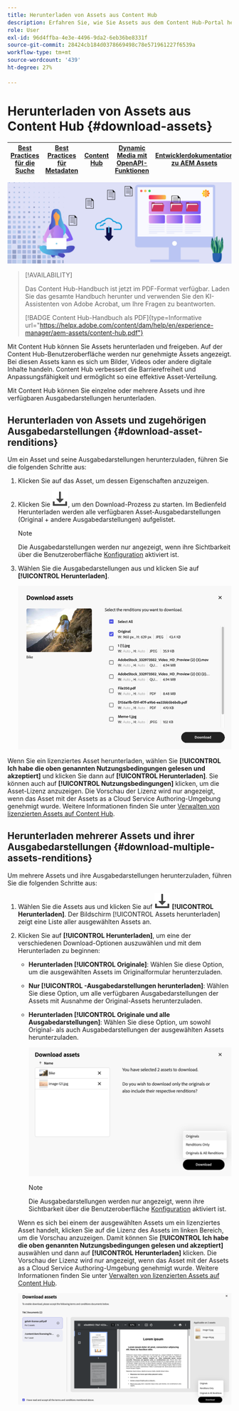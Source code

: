 ```yaml
---
title: Herunterladen von Assets aus Content Hub
description: Erfahren Sie, wie Sie Assets aus dem Content Hub-Portal herunterladen
role: User
exl-id: 96d4ffba-4e3e-4496-9da2-6eb36be8331f
source-git-commit: 28424cb184d0378669498c78e571961227f6539a
workflow-type: tm+mt
source-wordcount: '439'
ht-degree: 27%

---
```


# Herunterladen von Assets aus Content Hub {#download-assets}

| [Best Practices für die Suche](/help/assets/search-best-practices.md) | [Best Practices für Metadaten](/help/assets/metadata-best-practices.md) | [Content Hub](/help/assets/product-overview.md) | [Dynamic Media mit OpenAPI-Funktionen](/help/assets/dynamic-media-open-apis-overview.md) | [Entwicklerdokumentation zu AEM Assets](https://developer.adobe.com/experience-cloud/experience-manager-apis/) |
| ------------- | --------------------------- |---------|----|-----|

<!-- ![Download assets](assets/download-asset.jpg) -->
![Herunterladen von Assets](assets/download-asset-genstudio.jpeg)

>[!AVAILABILITY]
>
>Das Content Hub-Handbuch ist jetzt im PDF-Format verfügbar. Laden Sie das gesamte Handbuch herunter und verwenden Sie den KI-Assistenten von Adobe Acrobat, um Ihre Fragen zu beantworten.
>
>[!BADGE Content Hub-Handbuch als PDF]{type=Informative url="https://helpx.adobe.com/content/dam/help/en/experience-manager/aem-assets/content-hub.pdf"}

Mit Content Hub können Sie Assets herunterladen und freigeben. Auf der Content Hub-Benutzeroberfläche werden nur genehmigte Assets angezeigt. Bei diesen Assets kann es sich um Bilder, Videos oder andere digitale Inhalte handeln. Content Hub verbessert die Barrierefreiheit und Anpassungsfähigkeit und ermöglicht so eine effektive Asset-Verteilung.

Mit Content Hub können Sie einzelne oder mehrere Assets und ihre verfügbaren Ausgabedarstellungen herunterladen.

## Herunterladen von Assets und zugehörigen Ausgabedarstellungen {#download-asset-renditions}

Um ein Asset und seine Ausgabedarstellungen herunterzuladen, führen Sie die folgenden Schritte aus:

1. Klicken Sie auf das Asset, um dessen Eigenschaften anzuzeigen.

1. Klicken Sie ![Herunterladen](/help/assets/assets/download-icon.svg), um den Download-Prozess zu starten. Im Bedienfeld Herunterladen werden alle verfügbaren Asset-Ausgabedarstellungen (Original + andere Ausgabedarstellungen) aufgelistet.

   >[!NOTE]
   >
   Die Ausgabedarstellungen werden nur angezeigt, wenn ihre Sichtbarkeit über die Benutzeroberfläche [Konfiguration](/help/assets/configure-content-hub-ui-options.md#renditions-content-hub) aktiviert ist.

1. Wählen Sie die Ausgabedarstellungen aus und klicken Sie auf **[!UICONTROL Herunterladen]**.

   ![Herunterladen von Ausgabedarstellungen einzelner Assets](/help/assets/assets/download-single-asset-renditions.png)


Wenn Sie ein lizenziertes Asset herunterladen, wählen Sie **[!UICONTROL Ich habe die oben genannten Nutzungsbedingungen gelesen und akzeptiert]** und klicken Sie dann auf **[!UICONTROL Herunterladen]**. Sie können auch auf **[!UICONTROL Nutzungsbedingungen]** klicken, um die Asset-Lizenz anzuzeigen. Die Vorschau der Lizenz wird nur angezeigt, wenn das Asset mit der Assets as a Cloud Service Authoring-Umgebung genehmigt wurde. Weitere Informationen finden Sie unter [Verwalten von lizenzierten Assets auf Content Hub](/help/assets/manage-licensed-assets-on-content-hub.md).

## Herunterladen mehrerer Assets und ihrer Ausgabedarstellungen {#download-multiple-assets-renditions}

Um mehrere Assets und ihre Ausgabedarstellungen herunterzuladen, führen Sie die folgenden Schritte aus:

1. Wählen Sie die Assets aus und klicken Sie auf ![Herunterladen](/help/assets/assets/download-icon.svg) **[!UICONTROL Herunterladen]**. Der Bildschirm [!UICONTROL Assets herunterladen] zeigt eine Liste aller ausgewählten Assets an.
1. Klicken Sie auf **[!UICONTROL Herunterladen]**, um eine der verschiedenen Download-Optionen auszuwählen und mit dem Herunterladen zu beginnen:

   * **Herunterladen [!UICONTROL Originale]**: Wählen Sie diese Option, um die ausgewählten Assets im Originalformular herunterzuladen.
   * **Nur [!UICONTROL -Ausgabedarstellungen herunterladen]**: Wählen Sie diese Option, um alle verfügbaren Ausgabedarstellungen der Assets mit Ausnahme der Original-Assets herunterzuladen.
   * **Herunterladen [!UICONTROL Originale und alle Ausgabedarstellungen]**: Wählen Sie diese Option, um sowohl Original- als auch Ausgabedarstellungen der ausgewählten Assets herunterzuladen.

     ![Mehrere Ausgabedarstellungen herunterladen](/help/assets/assets/download-multiple-renditions.png)

     >[!NOTE]
     >
     Die Ausgabedarstellungen werden nur angezeigt, wenn ihre Sichtbarkeit über die Benutzeroberfläche [Konfiguration](/help/assets/configure-content-hub-ui-options.md#renditions-content-hub) aktiviert ist.

   Wenn es sich bei einem der ausgewählten Assets um ein lizenziertes Asset handelt, klicken Sie auf die Lizenz des Assets im linken Bereich, um die Vorschau anzuzeigen. Damit können Sie **[!UICONTROL Ich habe die oben genannten Nutzungsbedingungen gelesen und akzeptiert]** auswählen und dann auf **[!UICONTROL Herunterladen]** klicken. Die Vorschau der Lizenz wird nur angezeigt, wenn das Asset mit der Assets as a Cloud Service Authoring-Umgebung genehmigt wurde. Weitere Informationen finden Sie unter [Verwalten von lizenzierten Assets auf Content Hub](/help/assets/manage-licensed-assets-on-content-hub.md).

   ![Herunterladen mehrerer Lizenzen](/help/assets/assets/download-multiple-license.png)

<!--1. On the Content Hub homepage, select the asset and click **Download**. The **Download assets** dialog box displays a license or list of licenses associated with the selected assets in the left pane. 
1. Click a license in the left pane to see its PDF in the middle pane and the associated assets with it in the right pane. The license PDF preview is displayed only if the license is approved in your Assets as a Cloud Service environment. [Approve the license PDFs](/help/assets/approve-assets-content-hub.md) of the selected assets to see their previews.
1. Optional: Click ![remove-icon](/help/assets/assets/remove-icon.svg) to remove a license from the dialog box.
1. Select **I have read and accept all the terms and conditions mentioned above.** 
1. Click **Download** to download the selected assets.-->

<!---This dialog box displays the list of licenses associated with the selected assets in the left pane. Select a license to preview its terms and conditions (in pdf format) in the middle pane and the preview of the associated assets to the license in the right. Reviewed licenses are highlighted in light blue.


The dialog box that displays depends on whether the download list includes expired assets or only non-expired assets. <br/>
**Download expired assets dialog box:** This dialog box displays the expired assets' preview along with their expiry date in the left pane. The expired assets' count out of total selected displays in the right pane. Click **Proceed with all assets** to download expired assets with other assets (if present). The Download assets dialog box displays. See the [Download assets dialog box](#Download-asset-dialog-box) to proceed further.
    
    >[!NOTE]
    >
    >[Enable the download option for expired assets](/help/assets/configure-content-hub-ui-options.md#expired-assets-content-hub) to download them. Only expired assets that have enabled downloading are available for download.

   <a id="Download-asset-dialog-box"></a> **Download assets dialog box:** This dialog box displays the list of licenses associated with the selected assets in the left pane. Select a license to preview its terms and conditions (in pdf format) in the middle pane and the associated assets' preview and their count in the right pane. Reviewed licenses are highlighted in light blue.

    >[!NOTE]
    >
    > The **Download Asset dialog box** previews licensing terms and conditions only for approved licenses. [Approve the assets' licenses](/help/assets/approve-assets-content-hub.md) before downloading them to preview their licensing terms in the **Download Asset dialog box**.

1. Click  ![remove-icon](/help/assets/assets/remove-icon.svg) to remove a license from the download dialog box. 

1. Accept the terms and conditions and then click **Download** to download assets associated with the available licenses in the left pane.-->
<!--![download-multiple-license](/help/assets/assets/download-multiple-license.png)-->

<!---
### Download non-licensed Assets {#download-non-licensed-assets}

 To download non-licensed assets, select the assets and click ![download](/help/assets/assets/download-icon.svg) from the top rail.-->







